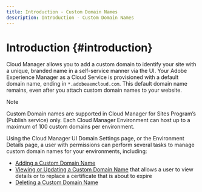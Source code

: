 ```yaml
---
title: Introduction - Custom Domain Names
description: Introduction - Custom Domain Names
---
```


# Introduction {#introduction}

Cloud Manager allows you to add a custom domain to identify your site with a unique, branded name in a self-service manner via the UI. Your Adobe Experience Manager as a Cloud Service is provisioned with a default domain name, ending in `*.adobeaemcloud.com`. This default domain name remains, even after you attach custom domain names to your website.

>[!NOTE]
>Custom Domain names are supported in Cloud Manager for Sites Program’s (Publish service) only. Each Cloud Manager Environment can host up to a maximum of 100 custom domains per environment.

Using the Cloud Manager UI Domain Settings page, or the Environment Details page, a user with permissions can perform several tasks to manage custom domain names for your environments, including:

* [Adding a Custom Domain Name](/help/implementing/cloud-manager/custom-domain-names/add-custom-domain-name.md)
* [Viewing or Updating a Custom Domain Name](/help/implementing/cloud-manager/custom-domain-names/view-update-replace-custom-domain-name.md) that allows a user to view details or to replace a certificate that is about to expire
* [Deleting a Custom Domain Name](/help/implementing/cloud-manager/custom-domain-names/delete-custom-domain-name.md)